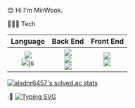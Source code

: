 😊 Hi I'm MinWook. 

🧑🏻‍💻 Tech

|Language|Back End|Front End|
|:---:|:---:|:---:|
|<img src="https://img.shields.io/badge/JAVA-007396?style=for-the-badge&logo=java&logoColor=white"><br>![js](https://img.shields.io/badge/JavaScript-F7DF1E?style=for-the-badge&logo=JavaScript&logoColor=white)|<img src="https://img.shields.io/badge/springboot-6DB33F?style=for-the-badge&logo=springboot&logoColor=white"><br><img src="https://img.shields.io/badge/nodeJS-339933?style=for-the-badge&logo=nodeJS&logoColor=white"><br><img src="https://img.shields.io/badge/express-000000?style=for-the-badge&logo=express&logoColor=white">|<img src="https://img.shields.io/badge/jquery-0769AD?style=for-the-badge&logo=jquery&logoColor=white"><br><img src="https://img.shields.io/badge/bootstrap-7952B3?style=for-the-badge&logo=bootstrap&logoColor=white">|
	 
[![alsdnr6457's solved.ac stats](https://github-readme-solvedac.hyp3rflow.vercel.app/api/?handle=alsdnr6457)](https://www.acmicpc.net/user/alsdnr6457)	

:🥷 <a href="https://git.io/typing-svg"><img src="https://readme-typing-svg.demolab.com?font=preconnect&duration=2500&pause=1000&color=1C0A9C&background=254CFF00&center=true&vCenter=true&repeat=false&random=true&width=435&lines=%EC%95%88%EB%85%95%ED%95%98%EC%84%B8%EC%9A%94.+%EB%B0%B1%EC%97%94%EB%93%9C+%EA%B0%9C%EB%B0%9C%EC%9E%90+%EA%B9%80%EB%AF%BC%EC%9A%B1%EC%9E%85%EB%8B%88%EB%8B%A4.;%EC%A3%BC%EB%A1%9C+Express+%EC%99%80+Spring+Boot%EB%A5%BC+%EC%82%AC%EC%9A%A9%ED%95%98%EA%B3%A0+%EC%9E%88%EC%8A%B5%EB%8B%88%EB%8B%A4" alt="Typing SVG" /></a>



